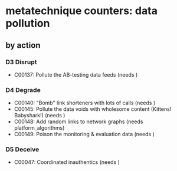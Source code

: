 # metatechnique counters: data pollution

## by action


### D3 Disrupt
* C00137: Pollute the AB-testing data feeds (needs )

### D4 Degrade
* C00140: "Bomb" link shorteners with lots of calls (needs )
* C00145: Pollute the data voids with wholesome content (Kittens! Babyshark!) (needs )
* C00148: Add random links to network graphs (needs platform_algorithms)
* C00149: Poison the monitoring & evaluation data (needs )

### D5 Deceive
* C00047: Coordinated inauthentics (needs )
